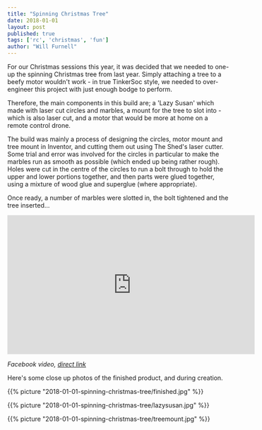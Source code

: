 ```yaml
---
title: "Spinning Christmas Tree"
date: 2018-01-01
layout: post
published: true
tags: ['rc', 'christmas', 'fun']
author: "Will Furnell"
---
```


For our Christmas sessions this year, it was decided that we needed to one-up the spinning Christmas tree from last year. Simply attaching a tree to a beefy motor wouldn't work - in true TinkerSoc style, we needed to over-engineer this project with just enough bodge to perform. 

<!--more-->

Therefore, the main components in this build are; a 'Lazy Susan' which made with laser cut circles and marbles, a mount for the tree to slot into - which is also laser cut, and a motor that would be more at home on a remote control drone. 

The build was mainly a process of designing the circles, motor mount and tree mount in Inventor, and cutting them out using The Shed's laser cutter. Some trial and error was involved for the circles in particular to make the marbles run as smooth as possible (which ended up being rather rough). Holes were cut in the centre of the circles to run a bolt through to hold the upper and lower portions together, and then parts were glued together, using a mixture of wood glue and superglue (where appropriate). 

Once ready, a number of marbles were slotted in, the bolt tightened and the tree inserted...

<iframe src="https://www.facebook.com/plugins/video.php?href=https%3A%2F%2Fwww.facebook.com%2FTinkerSoc%2Fvideos%2F10155847735352557%2F&show_text=0&width=560" width="560" height="315" style="border:none;overflow:hidden" scrolling="no" frameborder="0" allowTransparency="true" allowFullScreen="true"></iframe>

*Facebook video, [direct link](https://www.facebook.com/TinkerSoc/videos/10155847735352557/)*

Here's some close up photos of the finished product, and during creation.

{{% picture "2018-01-01-spinning-christmas-tree/finished.jpg" %}}

{{% picture "2018-01-01-spinning-christmas-tree/lazysusan.jpg" %}}

{{% picture "2018-01-01-spinning-christmas-tree/treemount.jpg" %}}

